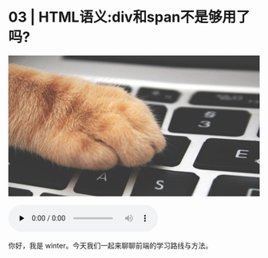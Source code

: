 # 03 | HTML语义:div和span不是够用了吗?

![cover](./img/8807661ef5b82fcb75e8b8f2dbd71ef1.jpg)

<audio id="audio" controls="" preload="none">
    <source id="mp3" src="/mp3/00.mp3">
</audio>

你好，我是 winter。今天我们一起来聊聊前端的学习路线与方法。